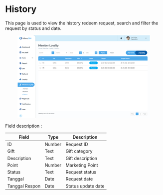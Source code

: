 # History

This page is used to view the history redeem request, search and filter the request by status and date.

<figure><img src="../../.gitbook/assets/CRM (Member Loyalty) History.png" alt=""><figcaption></figcaption></figure>

Field description :&#x20;

| Field          | Type   | Description        |
| -------------- | ------ | ------------------ |
| ID             | Number | Request ID         |
| Gift           | Text   | Gift category      |
| Description    | Text   | Gift description   |
| Point          | Number | Marketing Point    |
| Status         | Text   | Request status     |
| Tanggal        | Date   | Request date       |
| Tanggal Respon | Date   | Status update date |

